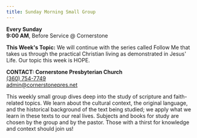```yaml
---
title: Sunday Morning Small Group
---
```

**Every Sunday**\
**9:00 AM**, Before Service @ Cornerstone 

**This Week's Topic:** We will continue with the series called Follow Me that takes us through the practical Christian living as demonstrated in Jesus' Life. Our topic this week is HOPE.

**CONTACT: Cornerstone Presbyterian Church**\
[(360) 754-7749](tel:360-754-7749)\
[admin@cornerstonepres.net](mailto:admin@cornerstonepres.net)

This weekly small group dives deep into the study of scripture and faith-related topics. We learn about the cultural context, the original language, and the historical background of the text being studied; we apply what we learn in these texts to our real lives. Subjects and books for study are chosen by the group and by the pastor. Those with a thirst for knowledge and context should join us!